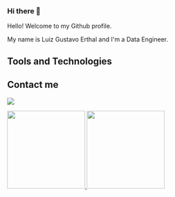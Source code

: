 ### Hi there 👋

Hello! Welcome to my Github profile.

My name is Luiz Gustavo Erthal and I'm a Data Engineer.

## Tools and Technologies

<link rel="stylesheet" href="https://cdn.jsdelivr.net/gh/devicons/devicon@v2.15.1/devicon.min.css">
          
## Contact me
<a href="https://www.linkedin.com/in/luizgustavoerthal" target="_blank"><img src="https://img.shields.io/badge/-LinkedIn-%230077B5?style=for-the-badge&logo=linkedin&logoColor=white" target="_blank"></a>  

<div>
<a href="https://github.com/LGErthal">
<img height="180em" src="https://github-readme-stats.vercel.app/api/top-langs/?username=luizgustavoerthal&layout=compact&langs_count=7&theme=dracula"/>
<img height="180em" src="https://github-readme-stats.vercel.app/api?username=luizgustavoerthal&show_icons=true&theme=dracula&include_all_commits=true&count_private=true"/>
</div>

         
